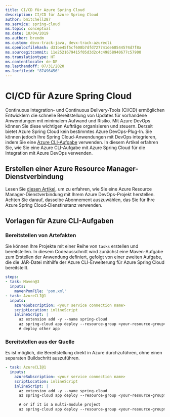 ```yaml
---
title: CI/CD für Azure Spring Cloud
description: CI/CD für Azure Spring Cloud
author: bmitchell287
ms.service: spring-cloud
ms.topic: conceptual
ms.date: 10/04/2019
ms.author: brendm
ms.custom: devx-track-java, devx-track-azurecli
ms.openlocfilehash: d31be45f5cf608b7dfd727741de68544574d7f8a
ms.sourcegitcommit: 11e2521679415f05d3d2c4c49858940677c57900
ms.translationtype: HT
ms.contentlocale: de-DE
ms.lasthandoff: 07/31/2020
ms.locfileid: "87496456"
---
```

# <a name="cicd-for-azure-spring-cloud"></a>CI/CD für Azure Spring Cloud

Continuous Integration- und Continuous Delivery-Tools (CI/CD) ermöglichen Entwicklern die schnelle Bereitstellung von Updates für vorhandene Anwendungen mit minimalem Aufwand und Risiko. Mit Azure DevOps können Sie diese wichtigen Aufträge organisieren und steuern. Derzeit bietet Azure Spring Cloud kein bestimmtes Azure DevOps-Plug-In.  Sie können jedoch Ihre Spring Cloud-Anwendungen mit DevOps integrieren, indem Sie eine [Azure CLI-Aufgabe](https://docs.microsoft.com/azure/devops/pipelines/tasks/deploy/azure-cli?view=azure-devops) verwenden. In diesem Artikel erfahren Sie, wie Sie eine Azure CLI-Aufgabe mit Azure Spring Cloud für die Integration mit Azure DevOps verwenden.

## <a name="create-an-azure-resource-manager-service-connection"></a>Erstellen einer Azure Resource Manager-Dienstverbindung

Lesen Sie [diesen Artikel](https://docs.microsoft.com/azure/devops/pipelines/library/connect-to-azure?view=azure-devops), um zu erfahren, wie Sie eine Azure Resource Manager-Dienstverbindung mit Ihrem Azure DevOps-Projekt herstellen. Achten Sie darauf, dasselbe Abonnement auszuwählen, das Sie für Ihre Azure Spring Cloud-Dienstinstanz verwenden.

## <a name="azure-cli-task-templates"></a>Vorlagen für Azure CLI-Aufgaben

### <a name="deploy-artifacts"></a>Bereitstellen von Artefakten

Sie können Ihre Projekte mit einer Reihe von `tasks` erstellen und bereitstellen. In diesem Codeausschnitt wird zunächst eine Maven-Aufgabe zum Erstellen der Anwendung definiert, gefolgt von einer zweiten Aufgabe, die die JAR-Datei mithilfe der Azure CLI-Erweiterung für Azure Spring Cloud bereitstellt.

```yaml
steps:
- task: Maven@3
  inputs:
    mavenPomFile: 'pom.xml'
- task: AzureCLI@1
  inputs:
    azureSubscription: <your service connection name>
    scriptLocation: inlineScript
    inlineScript: |
      az extension add -y --name spring-cloud
      az spring-cloud app deploy --resource-group <your-resource-group> --service <your-spring-cloud-service> --name <app-name> --jar-path ./target/your-result-jar.jar
      # deploy other app
```

### <a name="deploy-from-source"></a>Bereitstellen aus der Quelle

Es ist möglich, die Bereitstellung direkt in Azure durchzuführen, ohne einen separaten Buildschritt auszuführen.

```yaml
- task: AzureCLI@1
  inputs:
    azureSubscription: <your service connection name>
    scriptLocation: inlineScript
    inlineScript: |
      az extension add -y --name spring-cloud
      az spring-cloud app deploy --resource-group <your-resource-group> --service <your-spring-cloud-service> --name <app-name>

      # or if it is a multi-module project
      az spring-cloud app deploy --resource-group <your-resource-group> --service <your-spring-cloud-service> --name <app-name> --target-module relative/path/to/module
```
